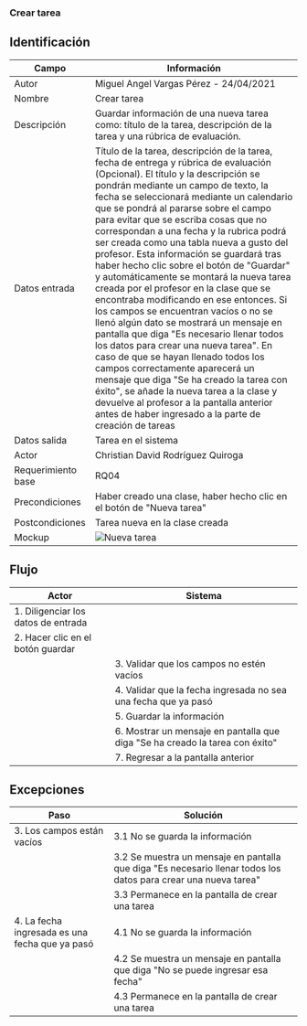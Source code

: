 ### Crear tarea
## Identificación 

| Campo | Información |
|-------|-------|
| Autor | Miguel Angel Vargas Pérez - 24/04/2021 |
| Nombre | Crear tarea |
| Descripción | Guardar información de una nueva tarea como: título de la tarea, descripción de la tarea y una rúbrica de evaluación.  |
| Datos entrada | Título de la tarea, descripción de la tarea, fecha de entrega y rúbrica de evaluación (Opcional). El título y la descripción se pondrán mediante un campo de texto, la fecha se seleccionará mediante un calendario que se pondrá al pararse sobre el campo para evitar que se escriba cosas que no correspondan a una fecha y la rubrica podrá ser creada como una tabla nueva a gusto del profesor. Esta información se guardará tras haber hecho clic sobre el botón de "Guardar" y automáticamente se montará la nueva tarea creada por el profesor en la clase que se encontraba modificando en ese entonces. Si los campos se encuentran vacíos o no se llenó algún dato se mostrará un mensaje en pantalla que diga "Es necesario llenar todos los datos para crear una nueva tarea". En caso de que se hayan llenado todos los campos correctamente aparecerá un mensaje que diga "Se ha creado la tarea con éxito", se añade la nueva tarea a la clase y devuelve al profesor a la pantalla anterior antes de haber ingresado a la parte de creación de tareas |
| Datos salida | Tarea en el sistema |
| Actor | Christian David Rodríguez Quiroga |
| Requerimiento base | RQ04 |
| Precondiciones | Haber creado una clase, haber hecho clic en el botón de "Nueva tarea" |
| Postcondiciones | Tarea nueva en la clase creada |
| Mockup | ![Nueva tarea](https://user-images.githubusercontent.com/79241017/115978514-85243080-a545-11eb-9ff7-10589dafe59c.png) |

## Flujo
| Actor | Sistema |
|-------|-------|
| 1. Diligenciar los datos de entrada  |  |
| 2. Hacer clic en el botón guardar  |  |
|  | 3. Validar que los campos no estén vacíos |
|  | 4. Validar que la fecha ingresada no sea una fecha que ya pasó |
|  | 5. Guardar la información |
|  | 6. Mostrar un mensaje en pantalla que diga "Se ha creado la tarea con éxito" |
|  | 7. Regresar a la pantalla anterior |

## Excepciones
| Paso | Solución |
|-------|-------|
| 3. Los campos están vacíos | 3.1 No se guarda la información |
|  | 3.2 Se muestra un mensaje en pantalla que diga "Es necesario llenar todos los datos para crear una nueva tarea" |
|  | 3.3 Permanece en la pantalla de crear una tarea |
| 4. La fecha ingresada es una fecha que ya pasó | 4.1 No se guarda la información |
|  | 4.2 Se muestra un mensaje en pantalla que diga "No se puede ingresar esa fecha" |
|  | 4.3 Permanece en la pantalla de crear una tarea |